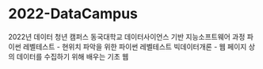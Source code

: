 # 2022-DataCampus
2022년 데이터 청년 캠퍼스 동국대학교 데이터사이언스 기반 지능소프트웨어 과정
파이썬 레벨테스트 - 현위치 파악을 위한 파이썬 레벨테스트
빅데이터개론 - 웹 페이지 상의 데이터를 수집하기 위해 배우는 기초 웹
